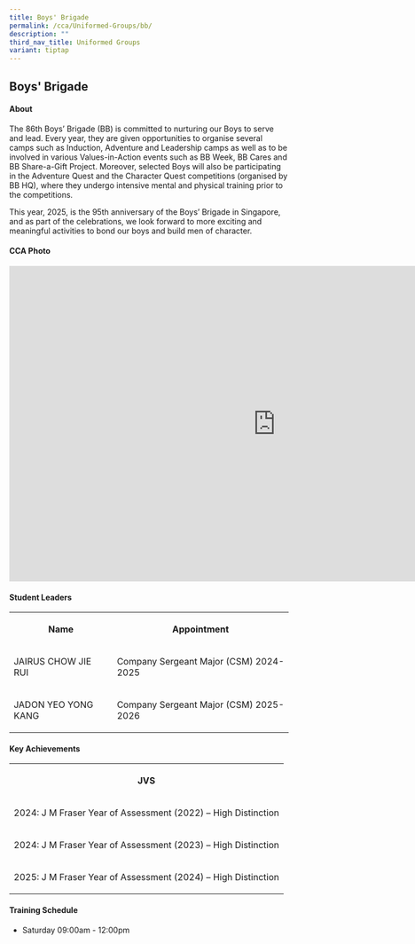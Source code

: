 ```yaml
---
title: Boys' Brigade
permalink: /cca/Uniformed-Groups/bb/
description: ""
third_nav_title: Uniformed Groups
variant: tiptap
---
```

<h2>Boys' Brigade</h2>
<h4>About</h4>
<p>The 86th Boys’ Brigade (BB) is committed to nurturing our Boys to serve
and lead. Every year, they are given opportunities to organise several
camps such as Induction, Adventure and Leadership camps as well as to be
involved in various Values-in-Action events such as BB Week, BB Cares and
BB Share-a-Gift Project. Moreover, selected Boys will also be participating
in the Adventure Quest and the Character Quest competitions (organised
by BB HQ), where they undergo intensive mental and physical training prior
to the competitions.</p>
<p>This year, 2025, is the 95th anniversary of the Boys’ Brigade in Singapore,
and as part of the celebrations, we look forward to more exciting and meaningful
activities to bond our boys and build men of character.</p>
<h4>CCA Photo</h4>
<div class="iframe-wrapper">
<iframe height="569" width="960" allowfullscreen="true" frameborder="0" src="https://docs.google.com/presentation/d/e/2PACX-1vQWrxWX9S0B9g26qOJjw_yiDQgQjxvszIPFRHtBpEMfciPUhUpII6XGK6MermOYgD8xHYyj222RHWil/embed?start=true&amp;loop=true&amp;delayms=5000"></iframe>
</div>
<h4>Student Leaders</h4>
<table style="minWidth: 50px">
<colgroup>
<col>
<col>
</colgroup>
<tbody>
<tr>
<th rowspan="1" colspan="1">
<p>Name</p>
</th>
<th rowspan="1" colspan="1">
<p>Appointment</p>
</th>
</tr>
<tr>
<td rowspan="1" colspan="1">
<p>JAIRUS CHOW JIE RUI</p>
</td>
<td rowspan="1" colspan="1">
<p>Company Sergeant Major (CSM) 2024-2025</p>
</td>
</tr>
<tr>
<td rowspan="1" colspan="1">
<p>JADON YEO YONG KANG</p>
</td>
<td rowspan="1" colspan="1">
<p>Company Sergeant Major (CSM) 2025-2026</p>
</td>
</tr>
</tbody>
</table>
<h4>Key Achievements</h4>
<table style="minWidth: 25px">
<colgroup>
<col>
</colgroup>
<tbody>
<tr>
<th rowspan="1" colspan="1">
<p>JVS</p>
</th>
</tr>
<tr>
<td rowspan="1" colspan="1">
<p>2024: J M Fraser Year of Assessment (2022) – High Distinction</p>
</td>
</tr>
<tr>
<td rowspan="1" colspan="1">
<p>2024: J M Fraser Year of Assessment (2023) – High Distinction</p>
</td>
</tr>
<tr>
<td rowspan="1" colspan="1">
<p>2025: J M Fraser Year of Assessment (2024) – High Distinction</p>
</td>
</tr>
</tbody>
</table>
<h4>Training Schedule</h4>
<ul data-tight="true" class="tight">
<li>
<p>Saturday 09:00am - 12:00pm</p>
</li>
</ul>
<p></p>
